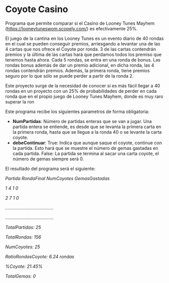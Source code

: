 # Coyote Casino
Programa que permite comparar si el Casino de Looney Tunes Mayhem (https://looneytuneswom.scopely.com/) es efectivamente 25%. 


El juego de la cantina en los Looney Tunes es un evento diario de 40 rondas en el cual se pueden conseguir premios, arriesgando a levantar una de las 4 cartas que nos ofrece el Coyote por ronda. 3 de las cartas contendrán premios y la última de las cartas hará que perdamos todos los premiso que tenemos hasta ahora. Cada 5 rondas, se entra en una ronda de bonus. Las rondas bonus además de dar un premio adicional, en dicha ronda, las 4 rondas contendrán premios. Además, la primera ronda, tiene premios seguro por lo que sólo se puede perder a partir de la ronda 2.


Este proyecto surge de la necesidad de conocer si es más fácil llegar a 40 rondas en un proyecto con un 25% de probabilidades de perder en cada ronda que en el propio juego de Looney Tunes Mayhem, donde es muy raro superar la ron


Este programa recibe los siguientes parametros de forma obligatoria:


- **NumPartidas**: Número de partidas enteras que se van a jugar. Una partida entera se entiende, es desde que se levanta la primera carta en la primera ronda, hasta que se llegue a la ronda 40 o se levante la carta coyote.
- **debeContinuar**: True: Indica que aunque saque el coyote, continue con la partida. Esto hará que se muestre el número de gemas gastadas en cada partida. False: La partida se termina al sacar una carta coyote, el número de gemas siempre será 0.

El resultado del programa será el siguiente:


*Partida  RondaFinal  NumCoyotes  GemasGastadas*

   *1          4           1            0*
   
   *2          7           1            0*
   
   *......................................*
   
   *......................................*
   
   *TotalPartidas: 25*
   
   *TotalRondas: 156*
   
   *NumCoyotes: 25*
   
   *RatioRondasCoyote: 6.24 rondas*
   
   *%Coyote: 21.45%*
   
   *TotalGemas: 0*
   
